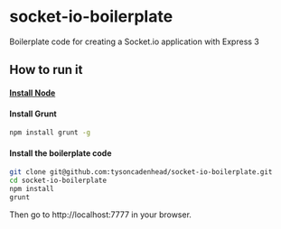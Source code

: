 socket-io-boilerplate
=====================

Boilerplate code for creating a Socket.io application with Express 3

## How to run it

#### [Install Node](http://nodejs.org/)

#### Install Grunt

```bash
npm install grunt -g
```

#### Install the boilerplate code

```bash
git clone git@github.com:tysoncadenhead/socket-io-boilerplate.git
cd socket-io-boilerplate
npm install
grunt
```

Then go to http://localhost:7777 in your browser.